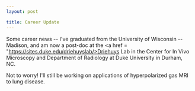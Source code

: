 ```yaml
---
layout: post

title: Career Update
---
```


Some career news -- I've graduated from the University of Wisconsin -- Madison, and am now a post-doc at the <a href = "https://sites.duke.edu/driehuyslab/>Driehuys Lab</a> in the Center for In Vivo Microscopy and Department of Radiology at Duke University in Durham, NC.

Not to worry! I'll still be working on applications of hyperpolarized gas MRI to lung disease.
